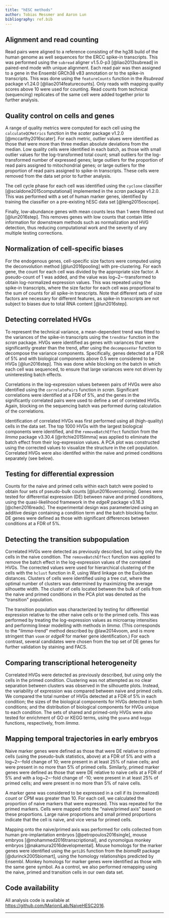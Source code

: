 ```yaml
---
title: "hESC methods"
author: Tobias Messmer and Aaron Lun
bibliography: ref.bib
---
```


## Alignment and read counting

Read pairs were aligned to a reference consisting of the hg38 build of the human genome as well sequences for the ERCC spike-in transcripts. 
This was performed using the `subread` aligner v1.5.0-p3 [@liao2013subread] in paired-end mode with unique alignment.
Each read pair was then assigned to a gene in the Ensembl GRCh38 v83 annotation or to the spike-in transcripts.
This was done using the `featureCounts` function in the _Rsubread_ package v1.24.0 [@liao2014featurecounts].
Only reads with mapping quality scores above 10 were used for counting.
Read counts from technical (sequencing) replicates of the same cell were added together prior to further analysis.

## Quality control on cells and genes 

A range of quality metrics were computed for each cell using the `calculateQCMetrics` function in the _scater_ package v1.2.0 [@mccarthy2016scater].
For each metric, outlier values were identified as those that were more than three median absolute deviations from the median.
Low quality cells were identified in each batch, as those with small outlier values for the log-transformed total count;
    small outliers for the log-transformed number of expressed genes;
    large outliers for the proportion of read pairs assigned to mitochondrial genes;
    or large outliers for the proportion of read pairs assigned to spike-in transcripts.
These cells were removed from the data set prior to further analysis.

The cell cycle phase for each cell was identified using the `cyclone` classifier [@scialdone2015computational] implemented in the _scran_ package v1.2.0. 
This was performed with a set of human marker genes, identified by training the classifier on a pre-existing hESC data set [@leng2015oscope].

Finally, low-abundance genes with mean counts less than 1 were filtered out [@lun2016step].
This removes genes with low counts that contain little information for downstream methods such as normalization and HVG detection,
    thus reducing computational work and the severity of any multiple testing corrections.

## Normalization of cell-specific biases 

For the endogenous genes, cell-specific size factors were computed using the deconvolution method [@lun2016pooling] with pre-clustering.
For each gene, the count for each cell was divided by the appropriate size factor.
A pseudo-count of 1 was added, and the value was log~2~-transformed to obtain log-normalized expression values.
This was repeated using the spike-in transcripts, where the size factor for each cell was proportional to the sum of counts for all spike-in transcripts.
Note that different sets of size factors are necessary for different features, as spike-in transcripts are not subject to biases due to total RNA content [@lun2016step].

## Detecting correlated HVGs

To represent the technical variance, a mean-dependent trend was fitted to the variances of the spike-in transcripts using the `trendVar` function in the _scran_ package.
HVGs were identified as genes with variances that were significantly greater than the trend, after using the `decomposeVar` function to decompose the variance components.
Specifically, genes detected at a FDR of 5% and with biological components above 0.5 were considered to be HVGs [@lun2016step].
This was done while blocking on the batch in which each cell was sequenced, to ensure that large variances were not driven by uninteresting batch effects.

Correlations in the log-expression values between pairs of HVGs were also identified using the `correlatePairs` function in _scran_.
Significant correlations were identified at a FDR of 5%, and the genes in the significantly correlated pairs were used to define a set of correlated HVGs.
Again, blocking on the sequencing batch was performed during calculation of the correlations.

Identification of correlated HVGs was first performed using all (high-quality) cells in the data set.
The top 1000 HVGs with the largest biological components were identified, and the `removeBatchEffect` function from the _limma_ package v3.30.4 [@ritchie2015limma] was applied to eliminate the batch effect from their log-expression values.
A PCA plot was constructed using the corrected values to visualize the structure in the cell population.
Correlated HVGs were also identifed within the naive and primed conditions separately (see below).

## Testing for differential expression

Counts for the naive and primed cells within each batch were pooled to obtain four sets of pseudo-bulk counts [@lun2016overcoming].
Genes were tested for differential expression (DE) between naive and primed conditions, using the quasi-likelihood framework in the _edgeR_ package v3.16.3 [@chen2016reads]. 
The experimental design was parameterized using an additive design containing a condition term and the batch blocking factor.
DE genes were defined as those with significant differences between conditions at a FDR of 5%.

## Detecting the transition subpopulation 

Correlated HVGs were detected as previously described, but using only the cells in the naive condition.
The `removeBatchEffect` function was applied to remove the batch effect in the log-expression values of the correlated HVGs.
The corrected values were used for hierarchical clustering of the cells with the `hclust` function in _R_, using Ward linkage on the Euclidean distances.
Clusters of cells were identified using a tree cut, where the optimal number of clusters was determined by maximizing the average silhouette width.
The cluster of cells located between the bulk of cells from the naive and primed conditions in the PCA plot was denoted as the "transition" population.

The transition population was characterized by testing for differential expression relative to the other naive cells or to the primed cells.
This was performed by treating the log-expression values as microarray intensities and performing linear modelling with methods in _limma_.
(This corresponds to the "_limma_-trend" method described by @law2014voom, and is more stringent than `voom` or _edgeR_ for marker gene identification.)
For each contrast, several candidates were chosen from the top set of DE genes for further validation by staining and FACS. 

## Comparing transcriptional heterogeneity 

Correlated HVGs were detected as previously described, but using only the cells in the primed condition.
Clustering was not attempted as no clear separation between clusters was observed in the silhouette plots.
Instead, the variability of expression was compared between naive and primed cells.
We compared the total number of HVGs detected at a FDR of 5% in each condition;
    the sizes of the biological components for HVGs detected in both conditions;
    and the distribution of biological components for HVGs unique to each condition.
The sets of shared and primed-only HVGs were also tested for enrichment of GO or KEGG terms, using the `goana` and `kegga` functions, respectively, from _limma_.

## Mapping temporal trajectories in early embryos 

Naive marker genes were defined as those that were DE relative to primed cells (using the pseudo-bulk statistics, above) at a FDR of 5% and with a log~2~-fold change of 10;
    were present in at least 25% of naive cells; and were present in no more than 5% of primed cells.
Similarly, primed marker genes were defined as those that were DE relative to naive cells at a FDR of 5% and with a log~2~-fold change of -10;
    were present in at least 25% of primed cells; and were present in no more than 5% of naive cells.

A marker gene was considered to be expressed in a cell if its (normalized) count or CPM was greater than 10.
For each cell, we calculated the proportion of naive markers that were expressed.
This was repeated for the primed markers. 
Cells were mapped onto the "naive/primed axis" based on these proportions.
Large naive proportions and small primed proportions indicate that the cell is naive, and vice versa for primed cells.

Mapping onto the naive/primed axis was performed for cells collected from human pre-implantation embryos [@petropoulos2016single],
mouse embryos [@mohammed2016transcriptional], and cynomolgus monkey embryos [@nakamura2016developmental].
Mouse homologs for the marker genes were identified using the `getLDS` function from the _biomaRt_ package [@durinck2005biomart], using the homology relationships predicted by Ensembl.
Monkey homologs for marker genes were identified as those with the same gene symbol.
As a control, we also performed remapping using the naive, primed and transition cells in our own data set.

## Code availability

All analysis code is available at https://github.com/MarioniLab/NaiveHESC2016.

***

